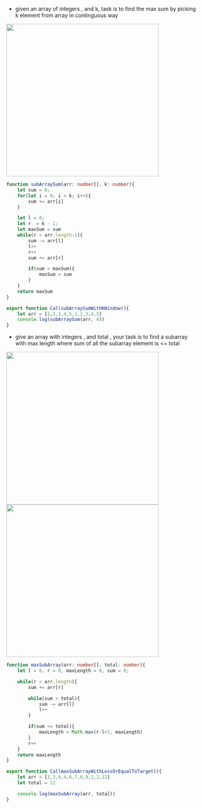 - given an array of integers , and k, task is to find the max sum by picking k element from array in continguous way

<img width=400 height=400 src="https://github.com/user-attachments/assets/f96fed30-d4b6-4ee1-bb31-3aea5eff7f23">

```ts
function subArraySum(arr: number[], k: number){
    let sum = 0;
    for(let i = 0; i < k; i++){
        sum += arr[i]
    }

    let l = 0; 
    let r  = k - 1;
    let maxSum = sum
    while(r < arr.length-1){
        sum -= arr[l]
        l++
        r++
        sum += arr[r]

        if(sum > maxSum){
            maxSum = sum
        }
    }
    return maxSum
}

export function CallsubArraySumWithKWindow(){
    let arr = [1,2,3,4,5,1,2,3,4,5]
    console.log(subArraySum(arr, 4))
}
```

- give an array with integers , and total , your task is to find a subarray with max length where sum of all the subarray element is <= total

<img width=400 height=400 src="https://github.com/user-attachments/assets/76b4402d-cd87-4d91-b218-a1f4e99f6f61">
<img width=400 height=400 src="https://github.com/user-attachments/assets/a9b0f3ae-d81c-4d41-a501-2667f3750735">

```ts
function maxSubArray(arr: number[], total: number){
    let l = 0, r = 0, maxLength = 0, sum = 0;

    while(r < arr.length){
        sum += arr[r]

        while(sum > total){
            sum -= arr[l]
            l++
        }

        if(sum <= total){
            maxLength = Math.max(r-l+1, maxLength)
        }
        r++
    }
    return maxLength
}

export function CallmaxSubArrayWithLessOrEqualToTarget(){
    let arr = [1,3,4,4,6,7,8,9,1,2,12]
    let total = 12

    console.log(maxSubArray(arr, total))
}
```
